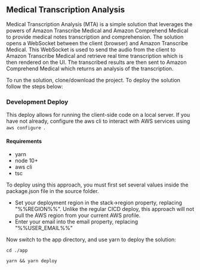 
## Medical Transcription Analysis

Medical Transcription Analysis (MTA) is a simple solution that leverages the powers of Amazon Transcribe Medical and Amazon Comprehend Medical to provide medical notes transcription and comprehension. The solution opens a WebSocket between the client (browser) and Amazon Transcribe Medical. This WebSocket is used to send the audio from the client to Amazon Transcribe Medical and retrieve real time transcription which is then rendered on the UI. The transcribed results are then sent to Amazon Comprehend Medical which returns an analysis of the transcription.

To run the solution, clone/download the project. To deploy the solution follow the steps below:

### Development Deploy

This deploy allows for running the client-side code on a local server. If you have not already, configure the aws cli to interact with AWS services using ```aws configure ```.

#### Requirements
* yarn
* node 10+
* aws cli
* tsc


To deploy using this approach, you must first set several values inside the package.json file in the source folder.

* Set your deployment region in the stack->region property, replacing "%%REGION%%". Unlike the regular CICD deploy, this approach will not pull the AWS region from your current AWS profile.
* Enter your email into the email property, replacing "%%USER_EMAIL%%"

Now switch to the app directory, and use yarn to deploy the solution:
```
cd ./app
```
```
yarn && yarn deploy
```
